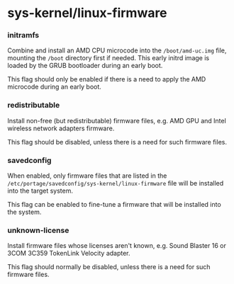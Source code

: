 # sys-kernel/linux-firmware

### initramfs
Combine and install an AMD CPU microcode into the `/boot/amd-uc.img` file, mounting the `/boot` directory first if needed. This early initrd image is loaded by the GRUB bootloader during an early boot.

This flag should only be enabled if there is a need to apply the AMD microcode during an early boot.

### redistributable
Install non-free (but redistributable) firmware files, e.g. AMD GPU and Intel wireless network adapters firmware.

This flag should be disabled, unless there is a need for such firmware files.

### savedconfig
When enabled, only firmware files that are listed in the `/etc/portage/savedconfig/sys-kernel/linux-firmware` file will be installed into the target system.

This flag can be enabled to fine-tune a firmware that will be installed into the system.

### unknown-license
Install firmware files whose licenses aren't known, e.g. Sound Blaster 16 or 3COM 3C359 TokenLink Velocity adapter.

This flag should normally be disabled, unless there is a need for such firmware files.
